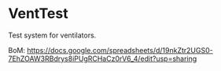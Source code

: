 # VentTest
 Test system for ventilators.

BoM: https://docs.google.com/spreadsheets/d/19nkZtr2UGS0-7EhZOAW3RBdrys8iPUgRCHaCz0rV6_4/edit?usp=sharing
